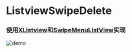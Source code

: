 # ListviewSwipeDelete
### 使用[XListview](https://github.com/Maxwin-z/XListView-Android "悬停显示")和[SwipeMenuListView](https://github.com/baoyongzhang/SwipeMenuListView "悬停显示")实现
![demo](http://wuzheng.qiniudn.com/demo.gif)

